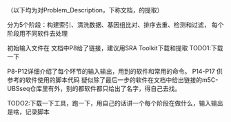 （以下均为对Problem_Description，下称文档，的提取）

分为5个阶段：构建索引、清洗数据、基因组比对、排序去重、检测和过滤，
每个阶段用不同软件去处理



初始输入文件在 文档中P8给了链接，建议用SRA Toolkit下载和提取
TODO1:下载一下

P8-P12详细介绍了每个环节的输入输出，用到的软件和常用的命令。
P14-P17 供参考的软件使用的脚本代码
疑似除了最后一步的软件在文档中给出链接的m5C-UBSseq仓库里有外，别的都软件都只给出了名字，得自己去找。

TODO2:下载一下工具，跑一下，用自己的话讲一个每个阶段在做什么，输入输出是啥，记录脚本






